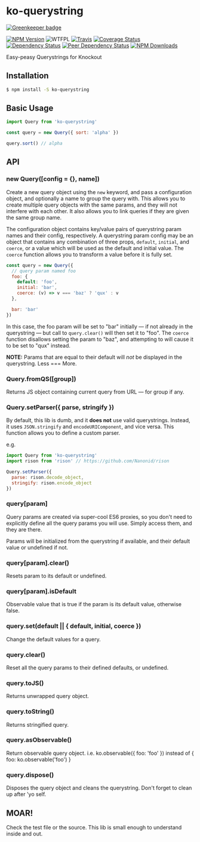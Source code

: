 # ko-querystring

[![Greenkeeper badge](https://badges.greenkeeper.io/Profiscience/ko-querystring.svg)](https://greenkeeper.io/)

[![NPM Version](https://img.shields.io/npm/v/ko-querystring.svg)](https://www.npmjs.com/package/ko-querystring)
![WTFPL](https://img.shields.io/npm/l/ko-querystring.svg)
[![Travis](https://img.shields.io/travis/Profiscience/ko-querystring.svg)](https://travis-ci.org/Profiscience/ko-querystring)
[![Coverage Status](https://coveralls.io/repos/github/Profiscience/ko-querystring/badge.svg?branch=master)](https://coveralls.io/github/Profiscience/ko-querystring?branch=master)
[![Dependency Status](https://img.shields.io/david/Profiscience/ko-querystring.svg)](https://david-dm.org/Profiscience/ko-querystring)
[![Peer Dependency Status](https://img.shields.io/david/peer/Profiscience/ko-querystring.svg?maxAge=2592000)](https://david-dm.org/Profiscience/ko-querystring#info=peerDependencies&view=table)
[![NPM Downloads](https://img.shields.io/npm/dt/ko-querystring.svg?maxAge=2592000)](http://npm-stat.com/charts.html?package=ko-querystring&author=&from=&to=)

Easy-peasy Querystrings for Knockout

## Installation
```bash
$ npm install -S ko-querystring
```

## Basic Usage
```javascript
import Query from 'ko-querystring'

const query = new Query({ sort: 'alpha' })

query.sort() // alpha
```

## API

### new Query([config = {}, name])
Create a new query object using the `new` keyword, and pass a configuration object,
and optionally a name to group the query with. This allows you to create multiple
query objects with the same params, and they will not interfere with each other.
It also allows you to link queries if they are given the same group name.

The configuration object contains key/value pairs of querystring param names and
their config, respectively. A querystring param config may be an object that
contains any combination of three props, `default`, `initial`, and `coerce`, or
a value which will be used as the default and initial value. The `coerce` function
allows you to transform a value before it is fully set.

```javascript
const query = new Query({
  // query param named foo
  foo: {
    default: 'foo',
    initial: 'bar',
    coerce: (v) => v === 'baz' ? 'qux' : v
  },

  bar: 'bar'
})
```

In this case, the foo param will be set to "bar" initially — if not already in
the querystring — but call to `query.clear()` will then set it to "foo". The `coerce`
function disallows setting the param to "baz", and attempting to will cause it
to be set to "qux" instead.

__NOTE:__ Params that are equal to their default will _not_ be displayed in the
querystring. Less === More.

### Query.fromQS([group])
Returns JS object containing current query from URL — for group if any.

### Query.setParser({ parse, stringify })
By default, this lib is dumb, and it **does not** use valid querystrings. Instead,
it uses `JSON.stringify` and `encodeURIComponent`, and vice versa. This function allows
you to define a custom parser.

e.g.

```javascript
import Query from 'ko-querystring'
import rison from 'rison' // https://github.com/Nanonid/rison

Query.setParser({
  parse: rison.decode_object,
  stringify: rison.encode_object
})
```

### query[param]
Query params are created via super-cool ES6 proxies, so you don't need to explicitly
define all the query params you will use. Simply access them, and they are there.

Params will be initialized from the querystring if available, and their default
value or undefined if not.

### query[param].clear()
Resets param to its default or undefined.

### query[param].isDefault
Observable value that is true if the param is its default value, otherwise false.

### query.set(default || { default, initial, coerce })
Change the default values for a query.

### query.clear()
Reset all the query params to their defined defaults, or undefined.

### query.toJS()
Returns unwrapped query object.

### query.toString()
Returns stringified query.

### query.asObservable()
Return observable query object.
i.e. ko.observable({ foo: 'foo' }) instead of { foo: ko.observable('foo') }

### query.dispose()
Disposes the query object and cleans the querystring. Don't forget to clean up after 'yo self.

## MOAR!

Check the test file or the source. This lib is small enough to understand inside
and out.
